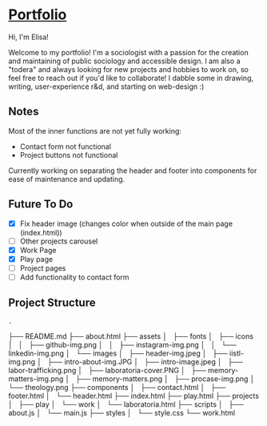 # [Portfolio](https://elisacarrascolanusse.github.io/Portfolio/)

Hi, I'm Elisa!

Welcome to my portfolio! I'm a sociologist with a passion for the creation and maintaining of public sociology and accessible design. I am also a "todera" and always looking for new projects and hobbies to work on, so feel free to reach out if you'd like to collaborate! I dabble some in drawing, writing, user-experience r&d, and starting on web-design :)

## Notes

Most of the inner functions are not yet fully working:

- Contact form not functional
- Project buttons not functional

Currently working on separating the header and footer into components for ease of maintenance and updating.

## Future To Do

- [x] Fix header image (changes color when outside of the main page (index.html))
- [ ] Other projects carousel
- [x] Work Page
- [x] Play page
- [ ] Project pages
- [ ] Add functionality to contact form

## Project Structure
    .
├── README.md
├── about.html
├── assets
│   ├── fonts
│   ├── icons
│   │   ├── github-img.png
│   │   ├── instagram-img.png
│   │   └── linkedin-img.png
│   └── images
│       ├── header-img.jpeg
│       ├── iistl-img.png
│       ├── intro-about-img.JPG
│       ├── intro-image.jpeg
│       ├── labor-trafficking.png
│       ├── laboratoria-cover.PNG
│       ├── memory-matters-img.png
│       ├── memory-matters.png
│       ├── procase-img.png
│       └── theology.png
├── components
│   ├── contact.html
│   ├── footer.html
│   └── header.html
├── index.html
├── play.html
├── projects
│   ├── play
│   └── work
│       └── laboratoria.html
├── scripts
│   ├── about.js
│   └── main.js
├── styles
│   └── style.css
└── work.html
